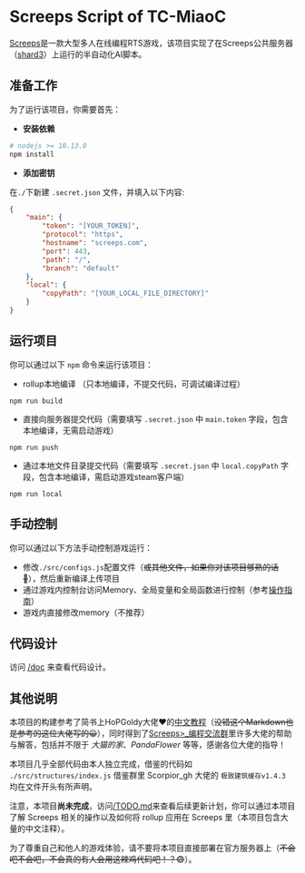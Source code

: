 # Screeps Script of TC-MiaoC

[Screeps](https://screeps.com/a/#!/enter)是一款大型多人在线编程RTS游戏，该项目实现了在Screeps公共服务器（[shard3](https://screeps.com/a/#!/shards)）上运行的半自动化AI脚本。

## 准备工作

为了运行该项目，你需要首先：

- **安装依赖**

```bash
# nodejs >= 10.13.0
npm install
```

- **添加密钥**

在`./`下新建 `.secret.json` 文件，并填入以下内容:

```json
{
    "main": {
        "token": "[YOUR_TOKEN]",
        "protocol": "https",
        "hostname": "screeps.com",
        "port": 443,
        "path": "/",
        "branch": "default"
    },
    "local": {
        "copyPath": "[YOUR_LOCAL_FILE_DIRECTORY]"
    }
}
```

## 运行项目

你可以通过以下 `npm` 命令来运行该项目：

- rollup本地编译 （只本地编译，不提交代码，可调试编译过程）

```
npm run build
```

- 直接向服务器提交代码（需要填写 `.secret.json` 中 `main.token` 字段，包含本地编译，无需启动游戏）

```
npm run push
```

- 通过本地文件目录提交代码（需要填写 `.secret.json` 中 `local.copyPath` 字段，包含本地编译，需启动游戏steam客户端）

```
npm run local
```

## 手动控制

你可以通过以下方法手动控制游戏运行：

- 修改`./src/configs.js`配置文件（~~或其他文件，如果你对该项目够熟的话🤪~~），然后重新编译上传项目
- 通过游戏内控制台访问Memory、全局变量和全局函数进行控制（参考[操作指南](/%E6%93%8D%E4%BD%9C%E6%8C%87%E5%8D%97.md)）
- 游戏内直接修改memory（不推荐）

## 代码设计

访问 [/doc](./doc/) 来查看代码设计。

## 其他说明

本项目的构建参考了简书上HoPGoldy大佬❤的[中文教程](https://www.jianshu.com/p/5431cb7f42d3)（~~没错这个Markdown也是参考的这位大佬写的😀~~），同时得到了[Screeps>_编程交流群](https://jq.qq.com/?_wv=1027&k=FFUue0TM)里许多大佬的帮助与解答，包括并不限于 *大猫的家*、*PandaFlower* 等等，感谢各位大佬的指导！

本项目几乎全部代码由本人独立完成，借鉴的代码如 `./src/structures/index.js` 借鉴群里 Scorpior_gh 大佬的 `极致建筑缓存v1.4.3` 均在文件开头有所声明。

注意，本项目**尚未完成**，访问[/TODO.md](TODO.md)来查看后续更新计划，你可以通过本项目了解 Screeps 相关的操作以及如何将 rollup 应用在 Screeps 里（本项目包含大量的中文注释）。

为了尊重自己和他人的游戏体验，请不要将本项目直接部署在官方服务器上（~~不会吧不会吧，不会真的有人会用这辣鸡代码吧！？😨~~）。
